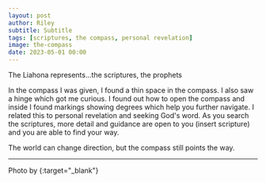 ```yaml
---
layout: post
author: Riley
subtitle: Subtitle
tags: [scriptures, the compass, personal revelation]
image: the-compass
date: 2023-05-01 00:00
---
```

The Liahona represents...the scriptures, the prophets

In the compass I was given, I found a thin space in the compass. I also saw a hinge which got me curious. I found out how to open the compass and inside I found markings showing degrees which help you further navigate. I related this to personal revelation and seeking God's word. As you search the scriptures, more detail and guidance are open to you (insert scripture) and you are able to find your way.

The world can change direction, but the compass still points the way.

* * *

Photo by [](){:target="_blank"}
